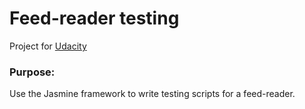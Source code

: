 # Feed-reader testing

Project for [Udacity](https://www.udacity.com)

### Purpose:

Use the Jasmine framework to write testing scripts for a feed-reader. 